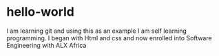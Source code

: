 # hello-world
I am learning git and using this as an example
I am self learning programming. I began with Html and css and now enrolled into Software Engineering with ALX Africa
